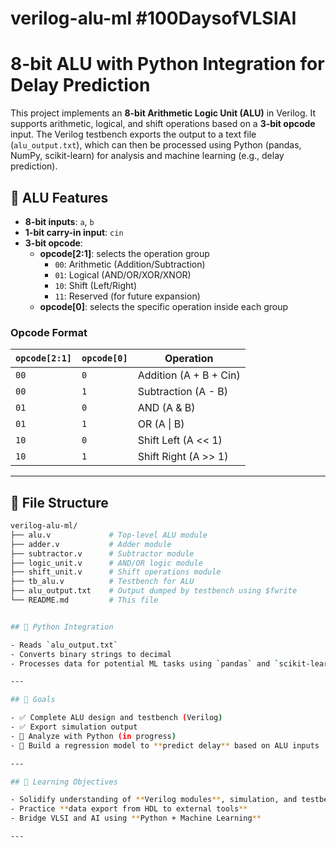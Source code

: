 # verilog-alu-ml #100DaysofVLSIAI

# 8-bit ALU with Python Integration for Delay Prediction

This project implements an **8-bit Arithmetic Logic Unit (ALU)** in Verilog. It supports arithmetic, logical, and shift operations based on a **3-bit opcode** input. The Verilog testbench exports the output to a text file (`alu_output.txt`), which can then be processed using Python (pandas, NumPy, scikit-learn) for analysis and machine learning (e.g., delay prediction).

## 🔧 ALU Features

- **8-bit inputs**: `a`, `b`
- **1-bit carry-in input**: `cin`
- **3-bit opcode**:
  - **opcode[2:1]**: selects the operation group
    - `00`: Arithmetic (Addition/Subtraction)
    - `01`: Logical (AND/OR/XOR/XNOR)
    - `10`: Shift (Left/Right)
    - `11`: Reserved (for future expansion)
  - **opcode[0]**: selects the specific operation inside each group

### Opcode Format

| `opcode[2:1]` | `opcode[0]` | Operation         |
|---------------|-------------|-------------------|
| `00`          | `0`         | Addition (A + B + Cin) |
| `00`          | `1`         | Subtraction (A - B)    |
| `01`          | `0`         | AND (A & B)       |
| `01`          | `1`         | OR (A \| B)        |
| `10`          | `0`         | Shift Left (A << 1) |
| `10`          | `1`         | Shift Right (A >> 1) |

---

## 📁 File Structure

```bash
verilog-alu-ml/
├── alu.v             # Top-level ALU module
├── adder.v           # Adder module
├── subtractor.v      # Subtractor module
├── logic_unit.v      # AND/OR logic module
├── shift_unit.v      # Shift operations module
├── tb_alu.v          # Testbench for ALU
├── alu_output.txt    # Output dumped by testbench using $fwrite
└── README.md         # This file


## 🐍 Python Integration

- Reads `alu_output.txt`
- Converts binary strings to decimal
- Processes data for potential ML tasks using `pandas` and `scikit-learn` (to be added in later phases)

---

## 🚀 Goals

- ✅ Complete ALU design and testbench (Verilog)
- ✅ Export simulation output
- 🔄 Analyze with Python (in progress)
- 🔮 Build a regression model to **predict delay** based on ALU inputs

---

## 🧠 Learning Objectives

- Solidify understanding of **Verilog modules**, simulation, and testbenches
- Practice **data export from HDL to external tools**
- Bridge VLSI and AI using **Python + Machine Learning**

---





